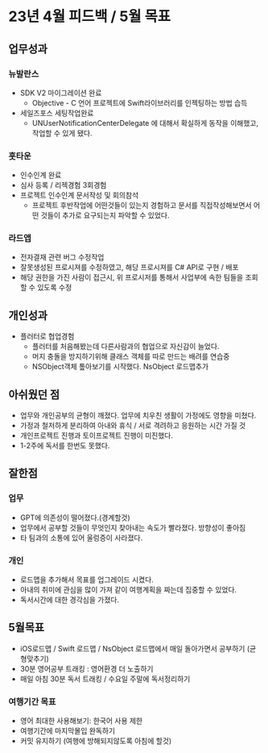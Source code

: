 # 23년 4월 피드백 / 5월 목표

## 업무성과

### 뉴발란스
- SDK V2 마이그레이션 완료
  - Objective - C 언어 프로젝트에 Swift라이브러리를 인젝팅하는 방법 습득
- 세일즈포스 세팅작업완료
  - UNUserNotificationCenterDelegate 에 대해서 확실하게 동작을 이해했고, 작업할 수 있게 됐다.
### 훗타운
- 인수인계 완료
- 심사 등록 / 리젝경험 3회경험
- 프로젝트 인수인계 문서작성 및 회의참석
  - 프로젝트 후반작업에 어떤것들이 있는지 경험하고 문서를 직접작성해보면서 어떤 것들이 추가로 요구되는지 파악할 수 있었다.
### 라드앱
- 전자결재 관련 버그 수정작업
- 잘못생성된 프로시져를 수정하였고, 해당 프로시져를 C#  API로 구현 / 배포
- 해당 권한을 가진 사람이 접근시,  위 프로시저를 통해서 사업부에 속한 팀들을 조회할 수 있도록 수정

## 개인성과
- 플러터로 협업경험
  - 플러터를 처음해봤는데 다른사람과의 협업으로 자신감이 늘었다.
  - 머지 충돌을 방지하기위해 클래스 객체를 따로 만드는 배려를 연습중
  - NSObject객체 톺아보기를 시작했다. NsObject 로드맵추가

## 아쉬웠던 점
- 업무와 개인공부의 균형이 깨졌다. 업무에 치우친 생활이 가정에도 영향을 미쳤다.
- 가정과 철저하게 분리하여 아내와 휴식 / 서로 격려하고 응원하는 시간 가질 것
- 개인프로젝트 진행과 토이프로젝트 진행이 미진했다.
- 1-2주에 독서를 한번도 못했다.

## 잘한점

### 업무
- GPT에 의존성이 떨어졌다.(경계할것)
- 업무에서 공부할 것들이 무엇인지 찾아내는 속도가 빨라졌다. 방향성이 좋아짐
- 타 팀과의 소통에 있어 울렁증이 사라졌다.
### 개인
- 로드맵을 추가해서 목표를 업그레이드 시켰다.
- 아내의 취미에 관심을 많이 가져 같이 여행계획을 짜는데 집중할 수 있었다.
- 독서시간에 대한 경각심을 가졌다.

## 5월목표
- iOS로드맵 / Swift 로드맵 / NsObject 로드맵에서 매일 돌아가면서 공부하기 (균형맞추기)
- 30분 영어공부 트래킹 : 영어환경 더 노출하기
- 매일 아침 30분 독서 트래킹 / 수요일 주말에 독서정리하기

### 여행기간 목표
- 영어 최대한 사용해보기: 한국어 사용 제한
- 여행기간에 마지막몰입 완독하기
- 커밋 유지하기 (여행에 방해되지않도록 아침에 할것)
